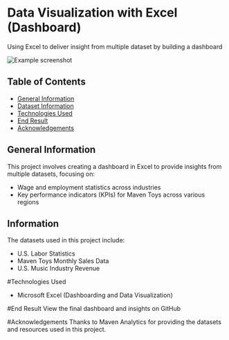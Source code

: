 # Data Visualization with Excel (Dashboard)
Using Excel to deliver insight from multiple dataset by building a dashboard 

![Example screenshot](./unsplash.jpg)

## Table of Contents
* [General Information](#general-information)
* [Dataset Information](#dataset-information)
* [Technologies Used](#technologies-used)
* [End Result](#end-result)
* [Acknowledgements](#Acknowledgements)
<!-- * [License](#license) -->

## General Information
This project involves creating a dashboard in Excel to provide insights from multiple datasets, focusing on:
- Wage and employment statistics across industries
- Key performance indicators (KPIs) for Maven Toys across various regions

## Information
The datasets used in this project include:
- U.S. Labor Statistics
- Maven Toys Monthly Sales Data
- U.S. Music Industry Revenue

#Technologies Used
- Microsoft Excel (Dashboarding and Data Visualization)

#End Result
View the final dashboard and insights on GitHub

#Acknowledgements
Thanks to Maven Analytics for providing the datasets and resources used in this project.


